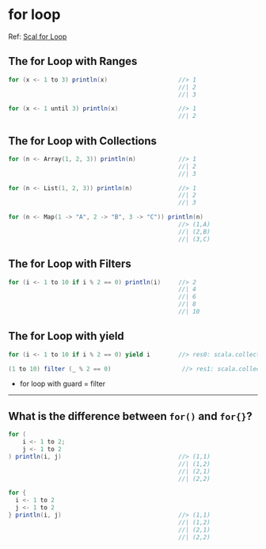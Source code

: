 # for loop

Ref: [Scal for Loop](http://www.tutorialspoint.com/scala/scala_for_loop.htm)

## The for Loop with Ranges
```scala
for (x <- 1 to 3) println(x)                    //> 1
                                                //| 2
                                                //| 3

for (x <- 1 until 3) println(x)                 //> 1
                                                //| 2
```

## The for Loop with Collections
```scala
for (n <- Array(1, 2, 3)) println(n)            //> 1
                                                //| 2
                                                //| 3

for (n <- List(1, 2, 3)) println(n)             //> 1
                                                //| 2
                                                //| 3

for (n <- Map(1 -> "A", 2 -> "B", 3 -> "C")) println(n)
                                                //> (1,A)
                                                //| (2,B)
                                                //| (3,C)
```

## The for Loop with Filters
```scala
for (i <- 1 to 10 if i % 2 == 0) println(i)     //> 2
                                                //| 4
                                                //| 6
                                                //| 8
                                                //| 10
```

## The for Loop with yield
```scala
for (i <- 1 to 10 if i % 2 == 0) yield i        //> res0: scala.collection.immutable.IndexedSeq[Int] = Vector(2, 4, 6, 8, 10)

(1 to 10) filter (_ % 2 == 0)                    //> res1: scala.collection.immutable.IndexedSeq[Int] = Vector(2, 4, 6, 8, 10)
```
- for loop with guard = filter

___
## What is the difference between `for()` and `for{}`?
```scala
for (
	i <- 1 to 2;
	j <- 1 to 2
) println(i, j)                                 //> (1,1)
                                                //| (1,2)
                                                //| (2,1)
                                                //| (2,2)

for {
  i <- 1 to 2
  j <- 1 to 2
} println(i, j)                                 //> (1,1)
                                                //| (1,2)
                                                //| (2,1)
                                                //| (2,2)
```
